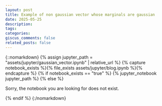 ```yaml
---
layout: post
title: Example of non gaussian vector whose marginals are gaussian
date: 2025-05-25
description: 
tags: 
categories: 
giscus_comments: false
related_posts: false
---
```


{::nomarkdown}
{% assign jupyter_path = "assets/jupyter/gaussian_vector.ipynb" | relative_url %}
{% capture notebook_exists %}{% file_exists assets/jupyter/blog.ipynb %}{% endcapture %}
{% if notebook_exists == "true" %}
{% jupyter_notebook jupyter_path %}
{% else %}

<p>Sorry, the notebook you are looking for does not exist.</p>
{% endif %}
{:/nomarkdown}
